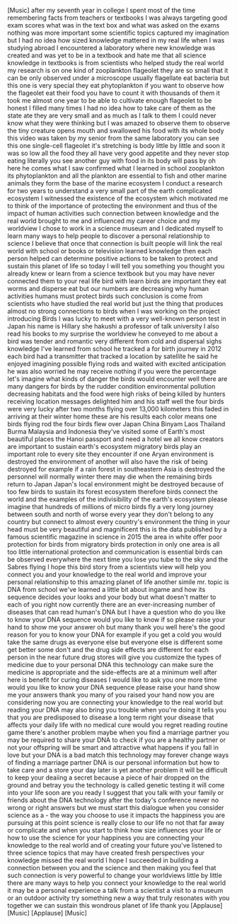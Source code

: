 
[Music]
after my seventh year in college I spent
most of the time remembering facts from
teachers or textbooks
I was always targeting good exam scores
what was in the text box and what was
asked on the exams nothing was more
important some scientific topics
captured my imagination but I had no
idea how sized knowledge mattered in my
real life when I was studying abroad I
encountered a laboratory where new
knowledge was created and was yet to be
in a textbook and hate me that all
science knowledge in textbooks is from
scientists who helped study the real
world my research is on one kind of
zooplankton flageolet they are so small
that it can be only observed under a
microscope usually flagellate eat
bacteria but this one is very special
they eat phytoplankton if you want to
observe how the flageolet eat their food
you have to count it with thousands of
them it took me almost one year to be
able to cultivate enough flageolet to be
honest I filled many times I had no idea
how to take care of them as the state
ate they are very small and as much as I
talk to them I could never know what
they were thinking but I was amazed to
observe them to observe the tiny
creature opens mouth and swallowed his
food
with its whole body this video was taken
by my senior from the same laboratory
you can see this one single-cell
flageolet it&#39;s stretching is body little
by little and soon it was so low all the
food they all have very good appetite
and they never stop eating literally you
see another guy with food in its body
will pass by oh here he comes
what I saw confirmed what I learned in
school zooplankton its phytoplankton and
all the plankton are essential to fish
and other marine animals they form the
base of the marine ecosystem I conduct a
research for two years to understand a
very small part of the earth complicated
ecosystem I witnessed the existence of
the ecosystem which motivated me to
think of the importance of protecting
the environment and thus of the impact
of human activities such connection
between knowledge and the real world
brought to me and influenced my career
choice and my worldview I chose to work
in a science museum and I dedicated
myself to learn many ways to help people
to discover a personal relationship to
science I believe that once that
connection is built people will link the
real world with school or books or
television learned knowledge then each
person helped can determine positive
actions to be taken to protect and
sustain this planet of life so today I
will tell you something you thought you
already knew or learn from a science
textbook but you may have never
connected them to your real life
bird with learn birds are important they
eat worms and disperse eat but our
numbers are decreasing why human
activities humans must protect birds
such conclusion is come from scientists
who have studied the real world but just
the thing that produces almost no strong
connections to birds when I was working
on the project introducing Birds I was
lucky to meet with a very well-known
person test in Japan his name is Hillary
she hakushi a professor of talk
university I also read his books to my
surprise the worldview he conveyed to me
about a bird was tender and romantic
very different from cold and dispersal
sighs knowledge I&#39;ve learned from school
he tracked a for birth journey in 2012
each bird had a transmitter that tracked
a location by satellite he said he
enjoyed imagining possible flying rods
and waited with excited anticipation he
was also worried he may receive nothing
if you were the percentage let&#39;s imagine
what kinds of danger the birds would
encounter well there are many dangers
for birds by the rudder condition
environmental pollution decreasing
habitats and the food were high risks of
being killed by hunters receiving
location messages delighted him and his
staff well the four birds were very
lucky after two months
flying over 13,000 kilometers this
faded in arriving at their winter home
these are his results each color means
one birds flying rod the four birds flew
over Japan China Binyam Laos Thailand
Burma Malaysia and Indonesia they&#39;ve
visited some of Earth&#39;s most beautiful
places the Hanoi passport and need a
hotel we all know creators are important
to sustain earth&#39;s ecosystem migratory
birds play an important role to every
site they encounter if one Aryan
environment is destroyed the environment
of another will also have the risk of
being destroyed for example if a rain
forest in southeastern Asia is destroyed
the personnel will normally winter there
may die when the remaining birds return
to Japan Japan&#39;s local environment might
be destroyed because of too few birds to
sustain its forest ecosystem therefore
birds connect the world and the examples
of the indivisibility of the earth&#39;s
ecosystem please imagine that hundreds
of millions of micro birds fly a very
long journey between south and north of
worse every year
they don&#39;t belong to any country but
connect to almost every country&#39;s
environment the thing in your head must
be very beautiful and magnificent this
is the data
published by a famous scientific
magazine in science in 2015 the area in
white offer poor protection for birds
from migratory birds protection in only
one area is all too little international
protection and communication is
essential birds can be observed
everywhere the next time you lose you
tube to the sky and the Sabres flying
I hope this bird story from a scientists
view will help you connect you and your
knowledge to the real world and improve
your personal relationship to this
amazing planet of life another simile
mr. topic is DNA from school we&#39;ve
learned a little bit about ingame and
how its sequence decides your looks and
your body but what doesn&#39;t matter to
each of you right now
currently there are an ever-increasing
number of diseases that can read human&#39;s
DNA but I have a question who do you
like to know your DNA sequence would you
like to know if so please raise your
hand to show me your answer oh but many
thank you
well here&#39;s the good reason for you to
know your DNA
for example if you get a cold you would
take the same drugs as everyone else but
everyone else is different
some get better some don&#39;t and the drug
side effects are different for each
person
in the near future drug stores will give
you customize the types of medicine due
to your personal DNA this technology can
make sure the medicine is appropriate
and the side-effects are at a minimum
well after here is benefit for curing
diseases I would like to ask you one
more time would you like to know your
DNA sequence
please raise your hand show me your
answers
thank you many of you raised your hand
now you are considering now you are
connecting your knowledge to the real
world but reading your DNA may also
bring you trouble when you&#39;re doing it
tells you that you are predisposed to
disease a long term right your disease
that affects your daily life with no
medical cure would you regret reading
routine game there&#39;s another problem
maybe when you find a marriage partner
you may be required to share your DNA to
check if you are a healthy partner or
not your offspring will be smart and
attractive what happens if you fall in
love but your DNA is a bad match this
technology may forever change ways of
finding a marriage partner DNA is our
personal information but how to take
care and a store your day later is yet
another problem it will be difficult to
keep your deaiing a secret because a
piece of hair dropped on the ground and
betray you
the technology is called genetic testing
it will come into your life soon are you
ready I suggest that you talk with your
family or friends about the DNA
technology after the today&#39;s conference
never no wrong or right answers but we
must start this dialogue when you
consider science as a - the way you
choose to use it impacts the happiness
you are pursuing at this point science
is really close to our life no not that
far away or complicate and when you
start to think how size influences your
life or how to use the science for your
happiness you are connecting
your knowledge to the real world and of
creating your future you&#39;ve listened to
three science topics that may have
created fresh perspectives your
knowledge missed the real world I hope I
succeeded in building a connection
between you and the science and then
making you feel that such connection is
very powerful to change your worldviews
little by little there are many ways to
help you connect your knowledge to the
real world
it may be a personal experience a talk
from a scientist a visit to a museum or
an outdoor activity try something new a
way that truly resonates with you
together we can sustain this wondrous
planet of life thank you
[Applause]
[Music]
[Applause]
[Music]
